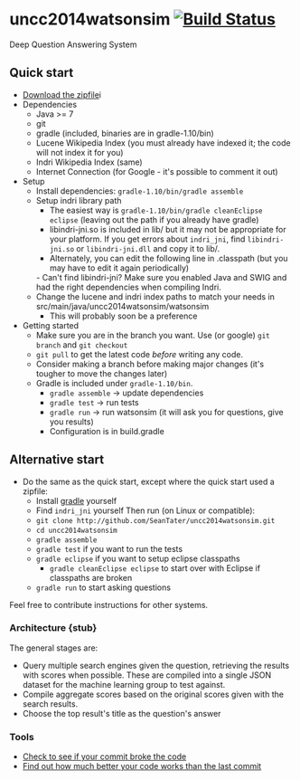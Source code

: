 uncc2014watsonsim [![Build Status](https://travis-ci.org/SeanTater/uncc2014watsonsim.png?branch=master)](https://travis-ci.org/SeanTater/uncc2014watsonsim)
======

Deep Question Answering System

## Quick start
- [Download the zipfile](https://googledrive.com/host/0B8wOEC5-v5lXUUllV2stSGRRYTA/watsonsim-quickstart-0.1.1.zip)i
- Dependencies
  - Java >= 7
  - git
  - gradle (included, binaries are in gradle-1.10/bin)
  - Lucene Wikipedia Index (you must already have indexed it; the code will not index it for you)
  - Indri Wikipedia Index (same)
  - Internet Connection (for Google - it's possible to comment it out)
- Setup
  - Install dependencies: `gradle-1.10/bin/gradle assemble`
  - Setup indri library path
    - The easiest way is `gradle-1.10/bin/gradle cleanEclipse eclipse` (leaving out the path if you already have gradle)
    - libindri-jni.so is included in lib/ but it may not be appropriate for your platform. If you get errors about `indri_jni`, find `libindri-jni.so` or `libindri-jni.dll` and copy it to lib/.
    - Alternately, you can edit the following line in .classpath (but you may have to edit it again periodically)
    <attribute name="org.eclipse.jdt.launching.CLASSPATH_ATTR_LIBRARY_PATH_ENTRY" value="FILL_IN_YOUR_LIBRARY_DIRECTORY"/>
    - Can't find libindri-jni? Make sure you enabled Java and SWIG and had the right dependencies when compiling Indri.
  - Change the lucene and indri index paths to match your needs in src/main/java/uncc2014watsonsim/watsonsim
    - This will probably soon be a preference
- Getting started
  - Make sure you are in the branch you want. Use (or google) `git branch` and `git checkout`
  - `git pull` to get the latest code _before_ writing any code.
  - Consider making a branch before making major changes (it's tougher to move the changes later)
  - Gradle is included under `gradle-1.10/bin`.
    - `gradle assemble` -> update dependencies
    - `gradle test` -> run tests
    - `gradle run` -> run watsonsim (it will ask you for questions, give you results)
    - Configuration is in build.gradle


## Alternative start
- Do the same as the quick start, except where the quick start used a zipfile:
  - Install [gradle](http://gradle.org) yourself
  - Find `indri_jni` yourself
Then run (on Linux or compatible):
  - `git clone http://github.com/SeanTater/uncc2014watsonsim.git`
  - `cd uncc2014watsonsim`
  - `gradle assemble`
  - `gradle test` if you want to run the tests
  - `gradle eclipse` if you want to setup eclipse classpaths
    - `gradle cleanEclipse eclipse` to start over with Eclipse if classpaths are broken
  - `gradle run` to start asking questions

Feel free to contribute instructions for other systems.

### Architecture {stub}
The general stages are:

- Query multiple search engines given the question, retrieving the results with scores when possible. These are compiled into a single JSON dataset for the machine learning group to test against.
- Compile aggregate scores based on the original scores given with the search results.
- Choose the top result's title as the question's answer


### Tools

- [Check to see if your commit broke the code](https://travis-ci.org/SeanTater/uncc2014watsonsim)
- [Find out how much better your code works than the last commit](http://watsonsim.herokuapp.com/runs)
